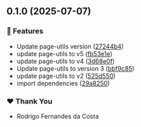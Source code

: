 ## 0.1.0 (2025-07-07)

### 🚀 Features

- Update page-utils version ([27244b4](https://github.com/rcosta-daon/module-versioning-poc/commit/27244b4))
- update page-utils to v5 ([fb53e1e](https://github.com/rcosta-daon/module-versioning-poc/commit/fb53e1e))
- update page-utils to v4 ([3d68e0f](https://github.com/rcosta-daon/module-versioning-poc/commit/3d68e0f))
- Update page-utils to version 3 ([bbf9c85](https://github.com/rcosta-daon/module-versioning-poc/commit/bbf9c85))
- update page-utils to v2 ([525d550](https://github.com/rcosta-daon/module-versioning-poc/commit/525d550))
- import dependencies ([29a8250](https://github.com/rcosta-daon/module-versioning-poc/commit/29a8250))

### ❤️ Thank You

- Rodrigo Fernandes da Costa